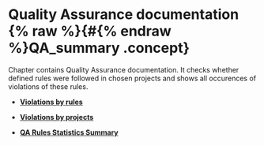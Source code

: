 # Quality Assurance documentation {% raw %}{#{% endraw %}QA_summary .concept}

Chapter contains Quality Assurance documentation. It checks whether defined rules were followed in chosen projects and shows all occurences of violations of these rules.

-   **[Violations by rules](../qa/common/violationsByRules.md)**  

-   **[Violations by projects](../qa/common/violationsByProjects.md)**  

-   **[QA Rules Statistics Summary](../qa/common/invalidQARule.md)**  


